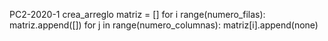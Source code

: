  PC2-2020-1
crea_arreglo
matriz = []
    for i range(numero_filas):
       matriz.append([])
       for j in range(numero_columnas):
          matriz[i].append(none)
